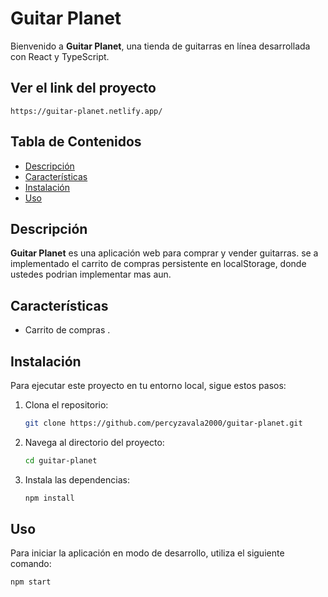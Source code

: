 # Guitar Planet

Bienvenido a **Guitar Planet**, una tienda de guitarras en línea desarrollada con React y TypeScript.
## Ver el link del proyecto
```
https://guitar-planet.netlify.app/
```

## Tabla de Contenidos




- [Descripción](#descripción)
- [Características](#características)
- [Instalación](#instalación)
- [Uso](#uso)

## Descripción

**Guitar Planet** es una aplicación web para comprar y vender guitarras. se a implementado el carrito de compras persistente en localStorage, donde ustedes podrian implementar mas aun.

## Características


- Carrito de compras .

## Instalación

Para ejecutar este proyecto en tu entorno local, sigue estos pasos:

1. Clona el repositorio:
    ```bash
    git clone https://github.com/percyzavala2000/guitar-planet.git
    ```

2. Navega al directorio del proyecto:
    ```bash
    cd guitar-planet
    ```

3. Instala las dependencias:
    ```bash
    npm install
    ```

## Uso

Para iniciar la aplicación en modo de desarrollo, utiliza el siguiente comando:

```bash
npm start

